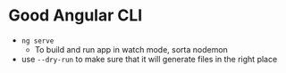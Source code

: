 # Good Angular CLI

- `ng serve`
  - To build and run app in watch mode, sorta nodemon
- use `--dry-run` to make sure that it will generate files in the right place
